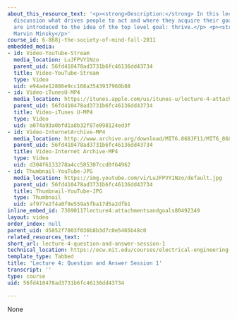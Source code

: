 ```yaml
---
about_this_resource_text: '<p><strong>Description:</strong> In this lecture, students
  discussion what drives people to act and where they acquire their goals. Students
  are introduced to the idea of the top level goal: thrive.</p> <p><strong>Instructor:</strong>
  Marvin Minsky</p>'
course_id: 6-868j-the-society-of-mind-fall-2011
embedded_media:
- id: Video-YouTube-Stream
  media_location: LuJFPVY1Nzo
  parent_uid: 56fd410478ad3731b6fc46136dd43734
  title: Video-YouTube-Stream
  type: Video
  uid: e94a4e12886e9cc168a3543937960b88
- id: Video-iTunesU-MP4
  media_location: https://itunes.apple.com/us/itunes-u/lecture-4-attachments-goals/id683222433?i=164136681
  parent_uid: 56fd410478ad3731b6fc46136dd43734
  title: Video-iTunes U-MP4
  type: Video
  uid: a074a93a0bfd1a8b32f87e098124ed3f
- id: Video-InternetArchive-MP4
  media_location: http://www.archive.org/download/MIT6.868JF11/MIT6_868JF11_lec04_300k.mp4
  parent_uid: 56fd410478ad3731b6fc46136dd43734
  title: Video-Internet Archive-MP4
  type: Video
  uid: d304f6133278a4cc585307ccd0f64962
- id: Thumbnail-YouTube-JPG
  media_location: https://img.youtube.com/vi/LuJFPVY1Nzo/default.jpg
  parent_uid: 56fd410478ad3731b6fc46136dd43734
  title: Thumbnail-YouTube-JPG
  type: Thumbnail
  uid: af977e2f4a0f9e559a5fba17d5a2dfb1
inline_embed_id: 73690117lecture4:attachmentsandgoals80492349
layout: video
order_index: null
parent_uid: 45852f7003f036b8b3d7c0e5465b48c0
related_resources_text: ''
short_url: lecture-4-question-and-answer-session-1
technical_location: https://ocw.mit.edu/courses/electrical-engineering-and-computer-science/6-868j-the-society-of-mind-fall-2011/video-lectures/lecture-4-question-and-answer-session-1
template_type: Tabbed
title: 'Lecture 4: Question and Answer Session 1'
transcript: ''
type: course
uid: 56fd410478ad3731b6fc46136dd43734

---
```

None